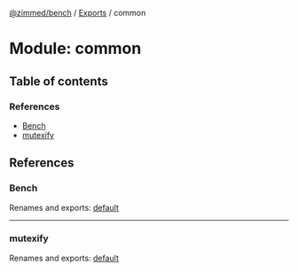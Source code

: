 [@zimmed/bench](../README.md) / [Exports](../modules.md) / common

# Module: common

## Table of contents

### References

- [Bench](common.md#bench)
- [mutexify](common.md#mutexify)

## References

### Bench

Renames and exports: [default](../classes/common_Bench.default.md)

___

### mutexify

Renames and exports: [default](common_mutexify.md#default)
